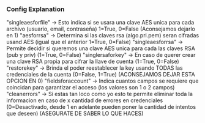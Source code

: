 ### Config Explanation
"singleaesforfile"    -> Esto indica si se usara una clave AES unica para cada archivo (usuario, email, contraseña) 1=True, 0=False (Aconsejamos dejarlo en 1)
"aesforrsa"           -> Determina si las claves rsa (algo.pri.pem) seran cifradas usand AES (igual que el anterior 1=True, 0=False)
"singleaesforrsa"     -> Permite decidir si queremos una clave AES unica para cada las claves RSA (pub y priv) (1=True, 0=False)
"singlersaforkey"     -> En caso de querer crear una clave RSA propia para cifrar la llave de cuenta (1=True, 0=False)
"restorekey"          -> Brinda el poder reestablecer la key usando TODAS las credenciales de la cuenta (0=False, 1=True) (ACONSEJAMOS DEJAR ESTA OPCION EN 0)
"fieldsforaccount"    -> Indica cuantos campos se requiere que coincidan para garantizar el acceso (los valores son 1 o 2 campos)
"cleanerrors"         -> Si estas tan loco como yo esto te permite eliminar toda la informacion en caso de x cantidad de errores en credenciales (0=Desactivado, desde
1 en adelante pueden poner la cantidad de intentos que deseen) (ASEGURATE DE SABER LO QUE HACES)
